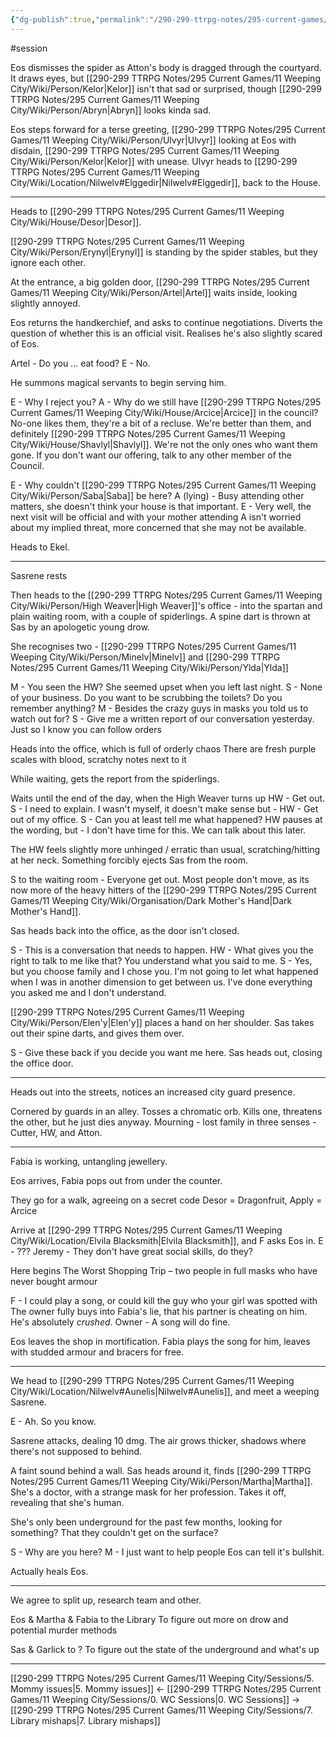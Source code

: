 ```yaml
---
{"dg-publish":true,"permalink":"/290-299-ttrpg-notes/295-current-games/11-weeping-city/sessions/6-what-a-reunion/"}
---
```



#session 

Eos dismisses the spider as Atton's body is dragged through the courtyard.
It draws eyes, but [[290-299 TTRPG Notes/295 Current Games/11 Weeping City/Wiki/Person/Kelor\|Kelor]] isn't that sad or surprised, though [[290-299 TTRPG Notes/295 Current Games/11 Weeping City/Wiki/Person/Abryn\|Abryn]] looks kinda sad.

Eos steps forward for a terse greeting, [[290-299 TTRPG Notes/295 Current Games/11 Weeping City/Wiki/Person/Ulvyr\|Ulvyr]] looking at Eos with disdain, [[290-299 TTRPG Notes/295 Current Games/11 Weeping City/Wiki/Person/Kelor\|Kelor]] with unease.
Ulvyr heads to [[290-299 TTRPG Notes/295 Current Games/11 Weeping City/Wiki/Location/Nilwelv#Elggedir\|Nilwelv#Elggedir]], back to the House.

---

Heads to [[290-299 TTRPG Notes/295 Current Games/11 Weeping City/Wiki/House/Desor\|Desor]].

[[290-299 TTRPG Notes/295 Current Games/11 Weeping City/Wiki/Person/Erynyl\|Erynyl]] is standing by the spider stables, but they ignore each other.

At the entrance, a big golden door, [[290-299 TTRPG Notes/295 Current Games/11 Weeping City/Wiki/Person/Artel\|Artel]] waits inside, looking slightly annoyed.

Eos returns the handkerchief, and asks to continue negotiations.
Diverts the question of whether this is an official visit.
Realises he's also slightly scared of Eos.

Artel - Do you ... eat food?
E - No.

He summons magical servants to begin serving him.

E - Why I reject you?
A - Why do we still have [[290-299 TTRPG Notes/295 Current Games/11 Weeping City/Wiki/House/Arcice\|Arcice]] in the council? No-one likes them, they're a bit of a recluse. We're better than them, and definitely [[290-299 TTRPG Notes/295 Current Games/11 Weeping City/Wiki/House/Shavlyl\|Shavlyl]]. We're not the only ones who want them gone. If you don't want our offering, talk to any other member of the Council.

E - Why couldn't [[290-299 TTRPG Notes/295 Current Games/11 Weeping City/Wiki/Person/Saba\|Saba]] be here?
A (lying) - Busy attending other matters, she doesn't think your house is that important.
E - Very well, the next visit will be official and with your mother attending
A isn't worried about my implied threat, more concerned that she may not be available.

Heads to Ekel.

---

Sasrene rests

Then heads to the [[290-299 TTRPG Notes/295 Current Games/11 Weeping City/Wiki/Person/High Weaver\|High Weaver]]'s office - into the spartan and plain waiting room, with a couple of spiderlings.
A spine dart is thrown at Sas by an apologetic young drow.

She recognises two - [[290-299 TTRPG Notes/295 Current Games/11 Weeping City/Wiki/Person/Minelv\|Minelv]] and [[290-299 TTRPG Notes/295 Current Games/11 Weeping City/Wiki/Person/Ylda\|Ylda]]

M - You seen the HW? She seemed upset when you left last night.
S - None of your business. Do you want to be scrubbing the toilets? Do you remember anything?
M - Besides the crazy guys in masks you told us to watch out for?
S - Give me a written report of our conversation yesterday. Just so I know you can follow orders

Heads into the office, which is full of orderly chaos
	There are fresh purple scales with blood, scratchy notes next to it

While waiting, gets the report from the spiderlings.

Waits until the end of the day, when the High Weaver turns up
HW - Get out.
S - I need to explain. I wasn't myself, it doesn't make sense but -
HW - Get out of my office.
S - Can you at least tell me what happened?
HW pauses at the wording, but - I don't have time for this. We can talk about this later.

The HW feels slightly more unhinged / erratic than usual, scratching/hitting at her neck.
Something forcibly ejects Sas from the room.

S to the waiting room - Everyone get out.
Most people don't move, as its now more of the heavy hitters of the [[290-299 TTRPG Notes/295 Current Games/11 Weeping City/Wiki/Organisation/Dark Mother's Hand\|Dark Mother's Hand]].

Sas heads back into the office, as the door isn't closed.

S - This is a conversation that needs to happen.
HW - What gives you the right to talk to me like that? You understand what you said to me.
S - Yes, but you choose family and I chose you. I'm not going to let what happened when I was in another dimension to get between us. I've done everything you asked me and I don't understand.

[[290-299 TTRPG Notes/295 Current Games/11 Weeping City/Wiki/Person/Elen'y\|Elen'y]] places a hand on her shoulder.
Sas takes out their spine darts, and gives them over.

S - Give these back if you decide you want me here.
Sas heads out, closing the office door.

---

Heads out into the streets, notices an increased city guard presence.

Cornered by guards in an alley.
Tosses a chromatic orb. Kills one, threatens the other, but he just dies anyway.
Mourning - lost family in three senses - Cutter, HW, and Atton.

---

Fabia is working, untangling jewellery.

Eos arrives, Fabia pops out from under the counter.

They go for a walk, agreeing on a secret code
	Desor = Dragonfruit, Apply = Arcice

Arrive at [[290-299 TTRPG Notes/295 Current Games/11 Weeping City/Wiki/Location/Elvila Blacksmith\|Elvila Blacksmith]], and F asks Eos in.
E - ???
Jeremy - They don't have great social skills, do they?

Here begins The Worst Shopping Trip – two people in full masks who have never bought armour

F - I could play a song, or could kill the guy who your girl was spotted with
The owner fully buys into Fabia's lie, that his partner is cheating on him. He's absolutely *crushed*.
Owner - A song will do fine.

Eos leaves the shop in mortification.
Fabia plays the song for him, leaves with studded armour and bracers for free.

---

We head to [[290-299 TTRPG Notes/295 Current Games/11 Weeping City/Wiki/Location/Nilwelv#Aunelis\|Nilwelv#Aunelis]], and meet a weeping Sasrene.

E - Ah. So you know.

Sasrene attacks, dealing 10 dmg.
The air grows thicker, shadows where there's not supposed to behind.

A faint sound behind a wall.
Sas heads around it, finds [[290-299 TTRPG Notes/295 Current Games/11 Weeping City/Wiki/Person/Martha\|Martha]].
	She's a doctor, with a strange mask for her profession.
	Takes it off, revealing that she's human.

She's only been underground for the past few months, looking for something? That they couldn't get on the surface?

S - Why are you here?
M - I just want to help people
Eos can tell it's bullshit.

Actually heals Eos.

---

We agree to split up, research team and other.

Eos & Martha & Fabia to the Library 
	To figure out more on drow and potential murder methods

Sas & Garlick to ?
	To figure out the state of the underground and what's up

---

[[290-299 TTRPG Notes/295 Current Games/11 Weeping City/Sessions/5. Mommy issues\|5. Mommy issues]] <- [[290-299 TTRPG Notes/295 Current Games/11 Weeping City/Sessions/0. WC Sessions\|0. WC Sessions]] -> [[290-299 TTRPG Notes/295 Current Games/11 Weeping City/Sessions/7. Library mishaps\|7. Library mishaps]] 